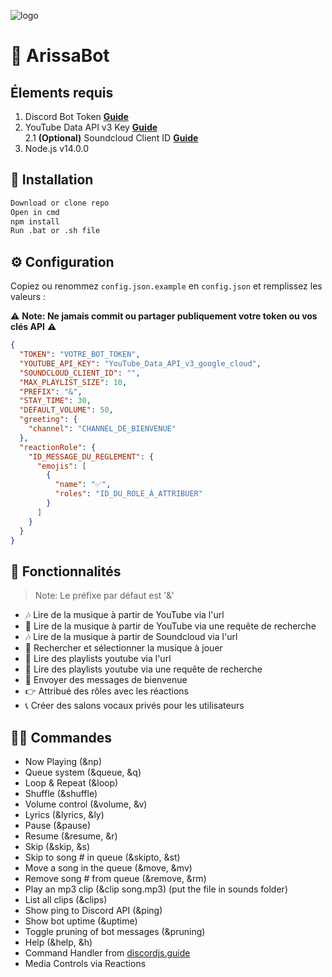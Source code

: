 ![logo](https://cdn.discordapp.com/attachments/715246735244394576/921390736392470538/Better_Than_Us.jpg)

# 🤖 ArissaBot

## Élements requis

1. Discord Bot Token **[Guide](https://discordjs.guide/preparations/setting-up-a-bot-application.html#creating-your-bot)**
2. YouTube Data API v3 Key **[Guide](https://developers.google.com/youtube/v3/getting-started)**  
2.1 **(Optional)** Soundcloud Client ID **[Guide](https://github.com/zackradisic/node-soundcloud-downloader#client-id)**
3. Node.js v14.0.0

## 🚀 Installation

```sh
Download or clone repo
Open in cmd
npm install
Run .bat or .sh file
```

## ⚙️ Configuration

Copiez ou renommez `config.json.example` en `config.json` et remplissez les valeurs :

⚠️ **Note: Ne jamais commit ou partager publiquement votre token ou vos clés API** ⚠️

```json
{
  "TOKEN": "VOTRE_BOT_TOKEN",
  "YOUTUBE_API_KEY": "YouTube_Data_API_v3_google_cloud",
  "SOUNDCLOUD_CLIENT_ID": "",
  "MAX_PLAYLIST_SIZE": 10,
  "PREFIX": "&",
  "STAY_TIME": 30,
  "DEFAULT_VOLUME": 50,
  "greeting": {
    "channel": "CHANNEL_DE_BIENVENUE"
  },
  "reactionRole": {
    "ID_MESSAGE_DU_REGLEMENT": {
      "emojis": [
        {
          "name": "✅",
          "roles": "ID_DU_ROLE_À_ATTRIBUER"
        }
      ]
    }
  }
}
```

## 📝 Fonctionnalités

> Note: Le préfixe par défaut est '&'

* 🎶 Lire de la musique à partir de YouTube via l'url
* 🔎 Lire de la musique à partir de YouTube via une requête de recherche
* 🎶 Lire de la musique à partir de Soundcloud via l'url
* 🔎 Rechercher et sélectionner la musique à jouer
* 📃 Lire des playlists youtube via l'url
* 🔎 Lire des playlists youtube via une requête de recherche
* 📢 Envoyer des messages de bienvenue
* 👉 Attribué des rôles avec les réactions
* 📞 Créer des salons vocaux privés pour les utilisateurs

## 👨‍💻  Commandes

* Now Playing (&np)
* Queue system (&queue, &q)
* Loop & Repeat (&loop)
* Shuffle (&shuffle)
* Volume control (&volume, &v)
* Lyrics (&lyrics, &ly)
* Pause (&pause)
* Resume (&resume, &r)
* Skip (&skip, &s)
* Skip to song # in queue (&skipto, &st)
* Move a song in the queue (&move, &mv)
* Remove song # from queue (&remove, &rm)
* Play an mp3 clip (&clip song.mp3) (put the file in sounds folder)
* List all clips (&clips)
* Show ping to Discord API (&ping)
* Show bot uptime (&uptime)
* Toggle pruning of bot messages (&pruning)
* Help (&help, &h)
* Command Handler from [discordjs.guide](https://discordjs.guide/)
* Media Controls via Reactions
